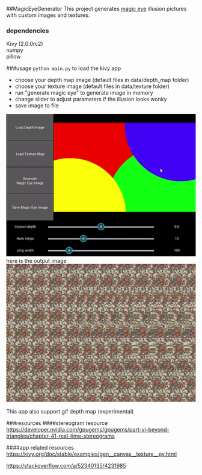 ##MagicEyeGenerator
This project generates [magic eye](https://www.youtube.com/watch?v=v8O8Em_RPNg) illusion pictures with custom images and textures.  

### dependencies
Kivy (2.0.0rc2)  
numpy  
pillow

###usage 
`python main.py` to load the kivy app  
- choose your depth map image (default files in data/depth_map folder)  
- choose your texture image (default files in data/texture folder) 
- run "generate magic eye" to generate image in memory
- change slider to adjust parameters if the illusion looks wonky
- save image to file   

![demo.gif](doc/demo.gif)
here is the output image 
![demo.gif](doc/squirrel_magic_eye.png)

This app also support gif depth map (experimental)


###resources
####stereogram resource
https://developer.nvidia.com/gpugems/gpugems/part-vi-beyond-triangles/chapter-41-real-time-stereograms

####app related resources
https://kivy.org/doc/stable/examples/gen__canvas__texture__py.html

https://stackoverflow.com/a/52340135/4231985
